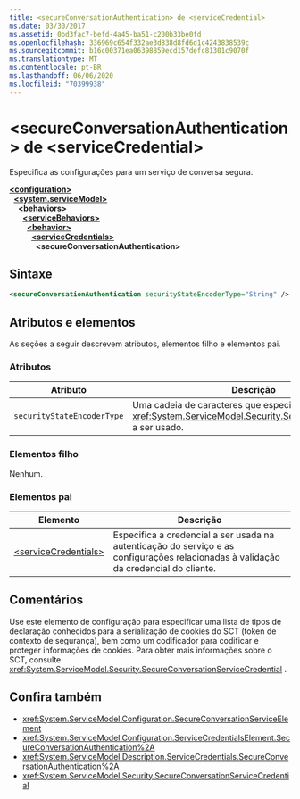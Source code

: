 ```yaml
---
title: <secureConversationAuthentication> de <serviceCredential>
ms.date: 03/30/2017
ms.assetid: 0bd3fac7-befd-4a45-ba51-c200b33be0fd
ms.openlocfilehash: 336969c654f332ae3d838d8fd6d1c4243838539c
ms.sourcegitcommit: b16c00371ea06398859ecd157defc81301c9070f
ms.translationtype: MT
ms.contentlocale: pt-BR
ms.lasthandoff: 06/06/2020
ms.locfileid: "70399938"
---
```

# <a name="secureconversationauthentication-of-servicecredential"></a>\<secureConversationAuthentication> de \<serviceCredential>
Especifica as configurações para um serviço de conversa segura.  
  
[**\<configuration>**](../configuration-element.md)\
&nbsp;&nbsp;[**\<system.serviceModel>**](system-servicemodel.md)\
&nbsp;&nbsp;&nbsp;&nbsp;[**\<behaviors>**](behaviors.md)\
&nbsp;&nbsp;&nbsp;&nbsp;&nbsp;&nbsp;[**\<serviceBehaviors>**](servicebehaviors.md)\
&nbsp;&nbsp;&nbsp;&nbsp;&nbsp;&nbsp;&nbsp;&nbsp;[**\<behavior>**](behavior-of-servicebehaviors.md)\
&nbsp;&nbsp;&nbsp;&nbsp;&nbsp;&nbsp;&nbsp;&nbsp;&nbsp;&nbsp;[**\<serviceCredentials>**](servicecredentials.md)\
&nbsp;&nbsp;&nbsp;&nbsp;&nbsp;&nbsp;&nbsp;&nbsp;&nbsp;&nbsp;&nbsp;&nbsp;**\<secureConversationAuthentication>**  
  
## <a name="syntax"></a>Sintaxe  
  
```xml  
<secureConversationAuthentication securityStateEncoderType="String" />
```  
  
## <a name="attributes-and-elements"></a>Atributos e elementos  
 As seções a seguir descrevem atributos, elementos filho e elementos pai.  
  
### <a name="attributes"></a>Atributos  
  
|Atributo|Descrição|  
|---------------|-----------------|  
|`securityStateEncoderType`|Uma cadeia de caracteres que especifica o tipo de <xref:System.ServiceModel.Security.SecurityStateEncoder> a ser usado.|  
  
### <a name="child-elements"></a>Elementos filho  
 Nenhum.  
  
### <a name="parent-elements"></a>Elementos pai  
  
|Elemento|Descrição|  
|-------------|-----------------|  
|[\<serviceCredentials>](servicecredentials.md)|Especifica a credencial a ser usada na autenticação do serviço e as configurações relacionadas à validação da credencial do cliente.|  
  
## <a name="remarks"></a>Comentários  
 Use este elemento de configuração para especificar uma lista de tipos de declaração conhecidos para a serialização de cookies do SCT (token de contexto de segurança), bem como um codificador para codificar e proteger informações de cookies. Para obter mais informações sobre o SCT, consulte <xref:System.ServiceModel.Security.SecureConversationServiceCredential> .  
  
## <a name="see-also"></a>Confira também

- <xref:System.ServiceModel.Configuration.SecureConversationServiceElement>
- <xref:System.ServiceModel.Configuration.ServiceCredentialsElement.SecureConversationAuthentication%2A>
- <xref:System.ServiceModel.Description.ServiceCredentials.SecureConversationAuthentication%2A>
- <xref:System.ServiceModel.Security.SecureConversationServiceCredential>
